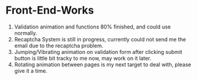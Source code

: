 # Front-End-Works

1. Validation animation and functions 80% finished, and could use normally.
2. Recaptcha System is still in progress, currently could not send me the email due to the recaptcha problem.
3. Jumping/Vibrating animation on validation form after clicking submit button is little bit tracky to me now, may work on it later.
4. Rotating animation between pages is my next target to deal with, please give it a time.
